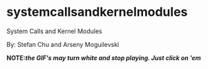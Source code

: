 # systemcallsandkernelmodules
System Calls and Kernel Modules

By: Stefan Chu and Arseny Moguilevski

**NOTE:_the GIF's may turn white and stop playing. Just click on 'em_**
